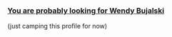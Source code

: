 ### [You are probably looking for Wendy Bujalski](https://github.com/wendybujalski)
  
  
  
  
  
  
  
  
  
  
  
  
  
  
  
  
  
  
  
  
  
  
  
  
  
  
  
  
  
  
  
  
  
  
  
  
  
  
(just camping this profile for now)
